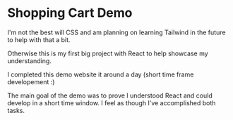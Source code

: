 # Shopping Cart Demo

I'm not the best will CSS and am planning on learning Tailwind in the future to help with that a bit.

Otherwise this is my first big project with React to help showcase my understanding.

I completed this demo website it around a day (short time frame developement :)

The main goal of the demo was to prove I understood React and could develop in a short time window. I feel as though I've accomplished both tasks.